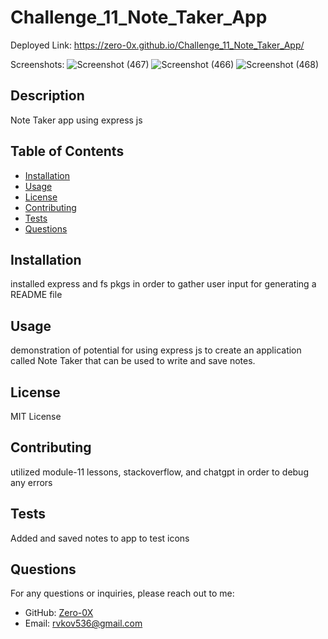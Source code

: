 # Challenge_11_Note_Taker_App

Deployed Link: https://zero-0x.github.io/Challenge_11_Note_Taker_App/

Screenshots:
![Screenshot (467)](https://github.com/Zero-0X/Challenge_11_Note_Taker_App/assets/110013207/5fe345b9-6e02-4cda-bec6-287b0d4996ef)
![Screenshot (466)](https://github.com/Zero-0X/Challenge_11_Note_Taker_App/assets/110013207/ef3cd5d1-9486-4041-b4c2-059a54472a37)
![Screenshot (468)](https://github.com/Zero-0X/Challenge_11_Note_Taker_App/assets/110013207/7c26a182-5e0d-4616-91f6-e9a8af0bf685)


## Description
  Note Taker app using express js
  
  ## Table of Contents
  - [Installation](#installation)
  - [Usage](#usage)
  - [License](#license)
  - [Contributing](#contributing)
  - [Tests](#tests)
  - [Questions](#questions)
  
  ## Installation
  installed express and fs pkgs in order to gather user input for generating a README file
  
  ## Usage
  demonstration of potential for using express js to create an application called Note Taker that can be used to write and save notes.
  
  ## License
  MIT License
  
  ## Contributing
  utilized module-11 lessons, stackoverflow, and chatgpt in order to debug any errors
  
  ## Tests
  Added and saved notes to app to test icons
  
  ## Questions
  For any questions or inquiries, please reach out to me:
  - GitHub: [Zero-0X](https://github.com/Zero-0X)
  - Email: [rvkov536@gmail.com](mailto:rvkov536@gmail.com)
